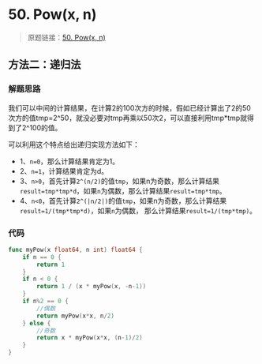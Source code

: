 # 50. Pow(x, n)

> 原题链接：[50. Pow(x, n)](https://leetcode-cn.com/problems/powx-n/)
## 方法二：递归法
### 解题思路
我们可以中间的计算结果，在计算2的100次方的时候，假如已经计算出了2的50次方的值tmp=2^50，就没必要对tmp再乘以50次2，可以直接利用tmp*tmp就得到了2^100的值。

可以利用这个特点给出递归实现方法如下：

* 1、``n=0``，那么计算结果肯定为1。
* 2、``n=1``，计算结果肯定为d。
* 3、``n>0``，首先计算``2^(n/2)``的值``tmp``，如果n为奇数，那么计算结果``result=tmp*tmp*d``，如果``n``为偶数，那么计算结果``result=tmp*tmp``。
* 4、``n<0``，首先计算``2^(|n/2|)``的值``tmp``，如果n为奇数，那么计算结果``result=1/(tmp*tmp*d)``，如果``n``为偶数，
那么计算结果``result=1/(tmp*tmp)``。
### 代码
```go
func myPow(x float64, n int) float64 {
	if n == 0 {
		return 1
	}
	if n < 0 {
		return 1 / (x * myPow(x, -n-1))
	}
	if n%2 == 0 {
		//偶数
		return myPow(x*x, n/2)
	} else {
		//奇数
		return x * myPow(x*x, (n-1)/2)
	}
}
```
